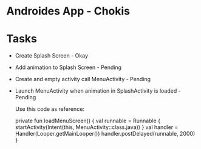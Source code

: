Androides App - Chokis
========

# Tasks
- Create Splash Screen - Okay
- Add animation to Splash Screen - Pending
- Create and empty activity call MenuActivity - Pending
- Launch MenuActivity when animation in SplashActivity is loaded - Pending
  
  Use this code as reference:
   
    private fun loadMenuScreen() {
        val runnable = Runnable {
            startActivity(Intent(this, MenuActivity::class.java))
        }
        val handler = Handler(Looper.getMainLooper())
        handler.postDelayed(runnable, 2000)
    }